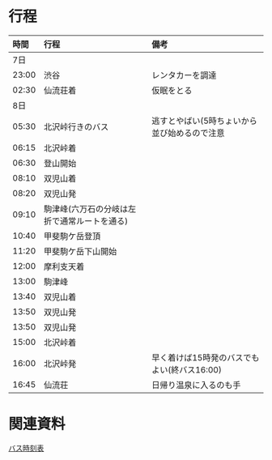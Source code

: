 # 行程

|時間|行程|備考|
|:-|:-|:-|
|7日|||
|23:00|渋谷|レンタカーを調達|
|02:30|仙流荘着|仮眠をとる|
|8日|||
|05:30|北沢峠行きのバス|逃すとやばい(5時ちょいから並び始めるので注意|
|06:15|北沢峠着|
|06:30|登山開始|
|08:10|双児山着|
|08:20|双児山発|
|09:10|駒津峰(六万石の分岐は左折で通常ルートを通る)|
|10:40|甲斐駒ケ岳登頂|
|11:20|甲斐駒ケ岳下山開始|
|12:00|摩利支天着|
|13:00|駒津峰|
|13:40|双児山着|
|13:50|双児山発|
|13:50|双児山発|
|15:00|北沢峠着|
|16:00|北沢峠発|早く着けば15時発のバスでもよい(終バス16:00)|
|16:45|仙流荘|日帰り温泉に入るのも手|

# 関連資料
[バス時刻表](http://www.inacity.jp/kankojoho/sangaku_alps/minamialps/minamialps_jikokuhyo.html)
